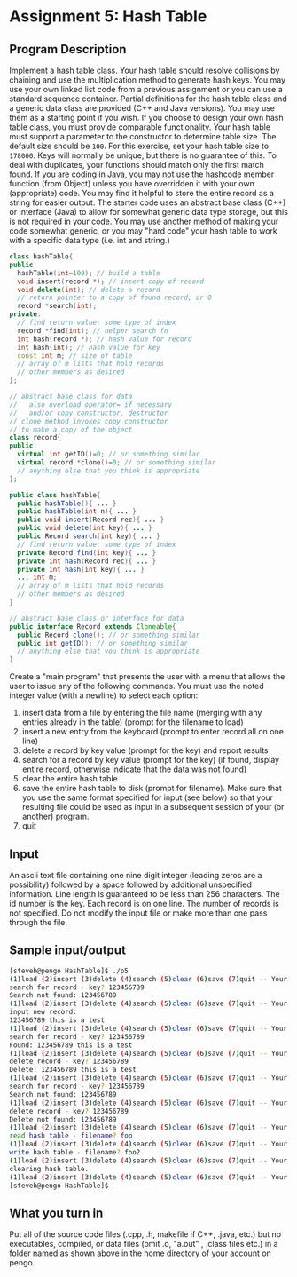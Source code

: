 # Assignment 5: Hash Table

## Program Description
Implement a hash table class. Your hash table should resolve collisions by chaining and use the multiplication method to generate hash keys. You may use your own linked list code from a previous assignment or you can use a standard sequence container. Partial definitions for the hash table class and a generic data class are provided (C++ and Java versions). You may use them as a starting point if you wish. If you choose to design your own hash table class, you must provide comparable functionality. Your hash table must support a parameter to the constructor to determine table size. The default size should be `100`. For this exercise, set your hash table size to `178000`. Keys will normally be unique, but there is no guarantee of this. To deal with duplicates, your functions should match only the first match found. If you are coding in Java, you may not use the hashcode member function (from Object) unless you have overridden it with your own (appropriate) code. You may find it helpful to store the entire record as a string for easier output.
The starter code uses an abstract base class (C++) or Interface (Java) to allow for somewhat generic data type storage, but this is not required in your code. You may use another method of making your code somewhat generic, or you may "hard code" your hash table to work with a specific data type (i.e. int and string.)

```cpp
class hashTable{
public:
  hashTable(int=100); // build a table
  void insert(record *); // insert copy of record
  void delete(int); // delete a record
  // return pointer to a copy of found record, or 0
  record *search(int); 
private:
  // find return value: some type of index
  record *find(int); // helper search fn
  int hash(record *); // hash value for record
  int hash(int); // hash value for key  
  const int m; // size of table
  // array of m lists that hold records
  // other members as desired
};

// abstract base class for data
//   also overload operator= if necessary
//   and/or copy constructor, destructor 
// clone method invokes copy constructor
// to make a copy of the object
class record{
public:
  virtual int getID()=0; // or something similar 
  virtual record *clone()=0; // or something similar
  // anything else that you think is appropriate 
};
```

```java
public class hashTable{
  public hashTable(){ ... }
  public hashTable(int n){ ... }
  public void insert(Record rec){ ... }
  public void delete(int key){ ... }
  public Record search(int key){ ... }
  // find return value: some type of index
  private Record find(int key){ ... }
  private int hash(Record rec){ ... }
  private int hash(int key){ ... }
  ... int m;  
  // array of m lists that hold records
  // other members as desired
}

// abstract base class or interface for data 
public interface Record extends Cloneable{
  public Record clone(); // or something similar
  public int getID(); // or something similar
  // anything else that you think is appropriate
}
```

Create a "main program" that presents the user with a menu that allows the user to issue any of the following commands. You must use the noted integer value (with a newline) to select each option:
1. insert data from a file by entering the file name (merging with any entries already in the table) (prompt for the filename to load)
2. insert a new entry from the keyboard (prompt to enter record all on one line)
3. delete a record by key value (prompt for the key) and report results
4. search for a record by key value (prompt for the key) (if found, display entire record, otherwise indicate that the data was not found)
5. clear the entire hash table
6. save the entire hash table to disk (prompt for filename). Make sure that you use the same format specified for input (see below) so that your resulting file could be used as input in a subsequent session of your (or another) program.
7. quit

## Input
An ascii text file containing one nine digit integer (leading zeros are a possibility) followed by a space followed by additional unspecified information. Line length is guaranteed to be less than 256 characters. The id number is the key. Each record is on one line. The number of records is not specified. Do not modify the input file or make more than one pass through the file.

 
## Sample input/output
```sh
[steveh@pengo HashTable]$ ./p5 
(1)load (2)insert (3)delete (4)search (5)clear (6)save (7)quit -- Your choice? 4
search for record - key? 123456789
Search not found: 123456789
(1)load (2)insert (3)delete (4)search (5)clear (6)save (7)quit -- Your choice? 2
input new record:
123456789 this is a test
(1)load (2)insert (3)delete (4)search (5)clear (6)save (7)quit -- Your choice? 4
search for record - key? 123456789
Found: 123456789 this is a test
(1)load (2)insert (3)delete (4)search (5)clear (6)save (7)quit -- Your choice? 3
delete record - key? 123456789
Delete: 123456789 this is a test
(1)load (2)insert (3)delete (4)search (5)clear (6)save (7)quit -- Your choice? 4
search for record - key? 123456789
Search not found: 123456789
(1)load (2)insert (3)delete (4)search (5)clear (6)save (7)quit -- Your choice? 3
delete record - key? 123456789
Delete not found: 123456789
(1)load (2)insert (3)delete (4)search (5)clear (6)save (7)quit -- Your choice? 1
read hash table - filename? foo
(1)load (2)insert (3)delete (4)search (5)clear (6)save (7)quit -- Your choice? 6
write hash table - filename? foo2
(1)load (2)insert (3)delete (4)search (5)clear (6)save (7)quit -- Your choice? 5
clearing hash table.
(1)load (2)insert (3)delete (4)search (5)clear (6)save (7)quit -- Your choice? 7
[steveh@pengo HashTable]$ 
```

## What you turn in
Put all of the source code files (.cpp, .h, makefile if C++, .java, etc.) but no executables, compiled, or data files (omit .o, "a.out" , .class files etc.) in a folder named as shown above in the home directory of your account on pengo.